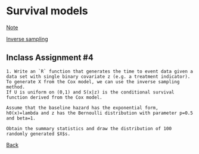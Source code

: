 # Survival models
[Note](https://younghhk.github.io/STAT_COMP/M2_Surv.html#1)

[Inverse sampling](https://app.box.com/s/rv8u5fa7btrluqzfo3k10wn10lk2kc45)
## Inclass Assignment #4 

```{r}
1. Write an `R` function that generates the time to event data given a data set with single binary covariate z (e.g. a treatment indicator).
To generate X from the Cox model, we can use the inverse sampling method.
If U is uniform on (0,1) and S(x|z) is the conditional survival function derived from the Cox model.

Assume that the baseline hazard has the exponential form,
h0(x)=lambda and z has the Bernoulli distribution with parameter p=0.5 and beta=1.

Obtain the summary statistics and draw the distribution of 100 randomly generated $X$s.
```

[Back](https://github.com/younghhk/STAT_COMP/)
